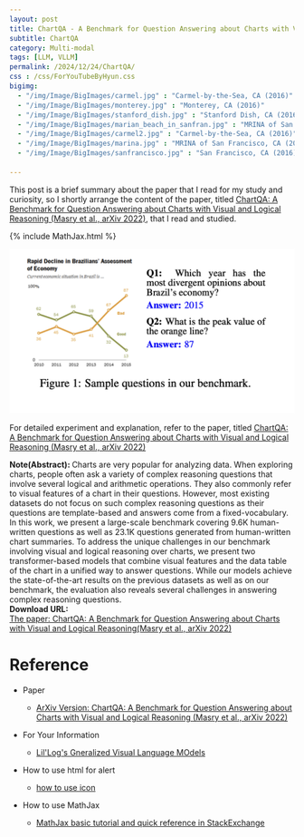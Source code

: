 ```yaml
---
layout: post
title: ChartQA - A Benchmark for Question Answering about Charts with Visual and Logical Reasoning
subtitle: ChartQA
category: Multi-modal
tags: [LLM, VLLM]
permalink: /2024/12/24/ChartQA/
css : /css/ForYouTubeByHyun.css
bigimg: 
  - "/img/Image/BigImages/carmel.jpg" : "Carmel-by-the-Sea, CA (2016)"
  - "/img/Image/BigImages/monterey.jpg" : "Monterey, CA (2016)"
  - "/img/Image/BigImages/stanford_dish.jpg" : "Stanford Dish, CA (2016)"
  - "/img/Image/BigImages/marian_beach_in_sanfran.jpg" : "MRINA of San Francisco, CA (2016)"
  - "/img/Image/BigImages/carmel2.jpg" : "Carmel-by-the-Sea, CA (2016)"
  - "/img/Image/BigImages/marina.jpg" : "MRINA of San Francisco, CA (2016)"
  - "/img/Image/BigImages/sanfrancisco.jpg" : "San Francisco, CA (2016)"
  
---
```


This post is a brief summary about the paper that I read for my study and curiosity, so I shortly arrange the content of the paper, titled [ChartQA: A Benchmark for Question Answering about Charts with Visual and Logical Reasoning (Masry et al., arXiv 2022)](https://arxiv.org/abs/2203.10244), that I read and studied. 

{% include MathJax.html %}


![Masry et al. arXiv 2022](/img/Image/NaturalLanguageProcessing/Papers/multi-modal/2024-12-24-ChartQA/ChartQA_01.png)


For detailed experiment and explanation, refer to the paper, titled [ChartQA: A Benchmark for Question Answering about Charts with Visual and Logical Reasoning (Masry et al., arXiv 2022)](https://arxiv.org/abs/2203.10244)

<div class="alert alert-info" role="alert"><i class="fa fa-info-circle"></i> <b>Note(Abstract): </b>
Charts are very popular for analyzing data. When exploring charts, people often ask a variety of complex reasoning questions that involve several logical and arithmetic operations. They also commonly refer to visual features of a chart in their questions. However, most existing datasets do not focus on such complex reasoning questions as their questions are template-based and answers come from a fixed-vocabulary. In this work, we present a large-scale benchmark covering 9.6K human-written questions as well as 23.1K questions generated from human-written chart summaries. To address the unique challenges in our benchmark involving visual and logical reasoning over charts, we present two transformer-based models that combine visual features and the data table of the chart in a unified way to answer questions. While our models achieve the state-of-the-art results on the previous datasets as well as on our benchmark, the evaluation also reveals several challenges in answering complex reasoning questions.
</div>

<div class="alert alert-success" role="alert"><i class="fa fa-paperclip fa-lg"></i> <b>Download URL: </b><br>
  <a href="https://arxiv.org/abs/2203.10244">The paper: ChartQA: A Benchmark for Question Answering about Charts with Visual and Logical Reasoning(Masry et al., arXiv 2022)</a></div>

# Reference 

- Paper 
  - [ArXiv Version: ChartQA: A Benchmark for Question Answering about Charts with Visual and Logical Reasoning (Masry et al., arXiv 2022)](https://arxiv.org/abs/2203.10244)
  
- For Your Information
  - [Lil'Log's Gneralized Visual Language MOdels](https://lilianweng.github.io/posts/2022-06-09-vlm/)

- How to use html for alert
  - [how to use icon](http://idratherbewriting.com/documentation-theme-jekyll/mydoc_icons.html)
 
- How to use MathJax 
  - [MathJax basic tutorial and quick reference in StackExchange](https://math.meta.stackexchange.com/questions/5020/mathjax-basic-tutorial-and-quick-reference)

